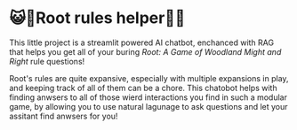# 😺🤖Root rules helper🤖😺

This little project is a streamlit powered AI chatbot, enchanced with RAG that helps you get all of your buring *Root: A Game of Woodland Might and Right* rule questions!

Root's rules are quite expansive, especially with multiple expansions in play, and keeping track of all of them can be a chore. 
This chatobot helps with finding anwsers to all of those wierd interactions you find in such a modular game, by allowing you to use natural lagunage to ask questions and let your assitant find anwsers for you!  
